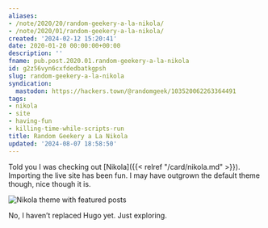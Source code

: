 ```yaml
---
aliases:
- /note/2020/20/random-geekery-a-la-nikola/
- /note/2020/01/random-geekery-a-la-nikola/
created: '2024-02-12 15:20:41'
date: 2020-01-20 00:00:00+00:00
description: ''
fname: pub.post.2020.01.random-geekery-a-la-nikola
id: g2z56vyn6cxfdedbatkgpsh
slug: random-geekery-a-la-nikola
syndication:
  mastodon: https://hackers.town/@randomgeek/103520062263364491
tags:
- nikola
- site
- having-fun
- killing-time-while-scripts-run
title: Random Geekery a La Nikola
updated: '2024-08-07 18:58:50'
---
```


Told you I was checking out [Nikola]({{< relref "/card/nikola.md" >}}). Importing the live site has been fun. I may have outgrown the default theme though, nice though it is.

![Nikola theme with featured posts](assets/img/2020/cover-2020-01-20.png)

No, I haven’t replaced Hugo yet. Just exploring.